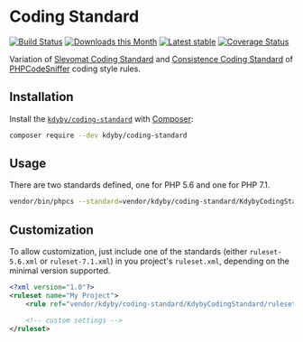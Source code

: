 # Coding Standard

[![Build Status](https://travis-ci.org/Kdyby/CodingStandard.svg?branch=master)](https://travis-ci.org/Kdyby/CodingStandard)
[![Downloads this Month](https://img.shields.io/packagist/dm/kdyby/coding-standard.svg)](https://packagist.org/packages/kdyby/coding-standard)
[![Latest stable](https://img.shields.io/packagist/v/kdyby/coding-standard.svg)](https://packagist.org/packages/kdyby/coding-standard)
[![Coverage Status](https://coveralls.io/repos/github/Kdyby/CodingStandard/badge.svg?branch=master)](https://coveralls.io/github/Kdyby/CodingStandard?branch=master)

Variation of [Slevomat Coding Standard](https://github.com/slevomat/coding-standard) and [Consistence Coding Standard](https://github.com/consistence/coding-standard) of [PHPCodeSniffer](https://github.com/squizlabs/PHP_CodeSniffer) coding style rules.

## Installation

Install the [`kdyby/coding-standard`](https://packagist.org/packages/kdyby/coding-standard) with [Composer](https://getcomposer.org):

```sh
composer require --dev kdyby/coding-standard
```

## Usage

There are two standards defined, one for PHP 5.6 and one for PHP 7.1.

```bash
vendor/bin/phpcs --standard=vendor/kdyby/coding-standard/KdybyCodingStandard/ruleset-7.1.xml --encoding=utf-8 -sp src tests
```

## Customization

To allow customization, just include one of the standards (either `ruleset-5.6.xml` or `ruleset-7.1.xml`) in you project's `ruleset.xml`, depending on the minimal version supported.

```xml
<?xml version="1.0"?>
<ruleset name="My Project">
    <rule ref="vendor/kdyby/coding-standard/KdybyCodingStandard/ruleset-7.1.xml"/>

    <!-- custom settings -->
</ruleset>
```
